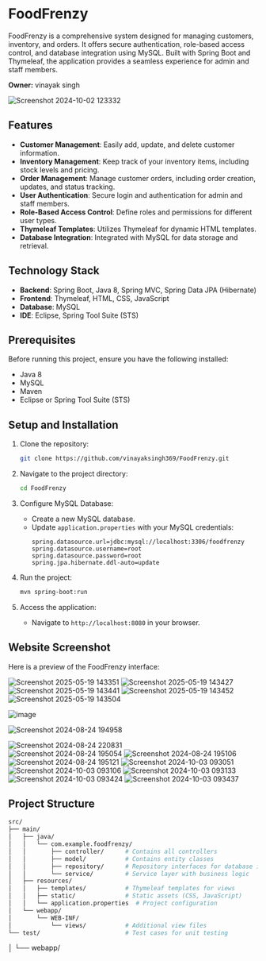 # FoodFrenzy
FoodFrenzy is a comprehensive system designed for managing customers, inventory, and orders. It offers secure authentication, role-based access control, and database integration using MySQL. Built with Spring Boot and Thymeleaf, the application provides a seamless experience for admin and staff members.

**Owner:** vinayak singh

![Screenshot 2024-10-02 123332](https://github.com/vinayaksingh369/assets/1382d32f-3cbb-40c3-b6b5-9fc55cd5176f)

## Features

- **Customer Management**: Easily add, update, and delete customer information.
- **Inventory Management**: Keep track of your inventory items, including stock levels and pricing.
- **Order Management**: Manage customer orders, including order creation, updates, and status tracking.
- **User Authentication**: Secure login and authentication for admin and staff members.
- **Role-Based Access Control**: Define roles and permissions for different user types.
- **Thymeleaf Templates**: Utilizes Thymeleaf for dynamic HTML templates.
- **Database Integration**: Integrated with MySQL for data storage and retrieval.

## Technology Stack

- **Backend**: Spring Boot, Java 8, Spring MVC, Spring Data JPA (Hibernate)
- **Frontend**: Thymeleaf, HTML, CSS, JavaScript
- **Database**: MySQL
- **IDE**: Eclipse, Spring Tool Suite (STS)

## Prerequisites

Before running this project, ensure you have the following installed:

- Java 8
- MySQL
- Maven
- Eclipse or Spring Tool Suite (STS)

## Setup and Installation

1. Clone the repository:
    ```bash
    git clone https://github.com/vinayaksingh369/FoodFrenzy.git
    ```

2. Navigate to the project directory:
    ```bash
    cd FoodFrenzy
    ```

3. Configure MySQL Database:
    - Create a new MySQL database.
    - Update `application.properties` with your MySQL credentials:
      ```properties
      spring.datasource.url=jdbc:mysql://localhost:3306/foodfrenzy
      spring.datasource.username=root
      spring.datasource.password=root
      spring.jpa.hibernate.ddl-auto=update
      ```

4. Run the project:
    ```bash
    mvn spring-boot:run
    ```

5. Access the application:
    - Navigate to `http://localhost:8080` in your browser. 

## Website Screenshot

Here is a preview of the FoodFrenzy interface:

![Screenshot 2025-05-19 143351](https://github.com/vinayaksingh369/assets/3e34f54c-c986-42ac-96a4-ed7ad18035a6)
![Screenshot 2025-05-19 143427](https://github.com/vinayaksingh369/assets/a4046d4e-8c3d-4629-8913-5543d709e80e)
![Screenshot 2025-05-19 143441](https://github.com/vinayaksingh369/assets/09c92348-ec06-4607-9ae4-88b28cc1e0ec)
![Screenshot 2025-05-19 143452](https://github.com/vinayaksingh369/assets/0e73aece-a28c-413d-9363-245358a0e439)
![Screenshot 2025-05-19 143504](https://github.com/vinayaksingh369/assets/ac26bd92-0fcd-473d-a175-9bc45fdb12ba)

![image](https://github.com/vinayaksingh369/assets/3d407958-efbe-449f-b4e1-5b08b9f8a28b)

![Screenshot 2024-08-24 194958](https://github.com/vinayaksingh369/assets/c11a4710-69f8-42fd-b9d7-2b5278b2c8a3) 

![Screenshot 2024-08-24 220831](https://github.com/vinayaksingh369/assets/d3cd3cdd-cda5-460a-a253-24e45cf600b0)  
![Screenshot 2024-08-24 195054](https://github.com/vinayaksingh369/assets/733afb94-a251-4a6d-86a4-3a124e8c3469)
![Screenshot 2024-08-24 195106](https://github.com/vinayaksingh369/assets/ef09886f-7936-4ef7-b01e-4da0008fd047) 
![Screenshot 2024-08-24 195121](https://github.com/vinayaksingh369/assets/219272b8-3938-4b7f-ba78-817e507beee9)
![Screenshot 2024-10-03 093051](https://github.com/vinayaksingh369/assets/d4da51a4-dfe8-4cc1-ae49-745f6e1ae17a) 
![Screenshot 2024-10-03 093106](https://github.com/vinayaksingh369/assets/09c31cf7-e960-4ea5-a858-8807317486b7)
![Screenshot 2024-10-03 093133](https://github.com/vinayaksingh369/assets/b1da1faa-7e71-49be-972a-432029a1e7c3) 
![Screenshot 2024-10-03 093424](https://github.com/vinayaksingh369/assets/b0a9a1e2-6018-475a-95fc-d64980677ee7) 
![Screenshot 2024-10-03 093437](https://github.com/vinayaksingh369/assets/b860f905-2c35-4af3-9df8-38cda70b4406)

## Project Structure

```bash
src/
├── main/
│   ├── java/
│   │   └── com.example.foodfrenzy/
│   │       ├── controller/      # Contains all controllers
│   │       ├── model/           # Contains entity classes
│   │       ├── repository/      # Repository interfaces for database interaction
│   │       └── service/         # Service layer with business logic
│   ├── resources/
│   │   ├── templates/           # Thymeleaf templates for views
│   │   ├── static/              # Static assets (CSS, JavaScript)
│   │   └── application.properties  # Project configuration
│   └── webapp/
│       └── WEB-INF/
│           └── views/           # Additional view files
└── test/                        # Test cases for unit testing
```
│   └── webapp/

